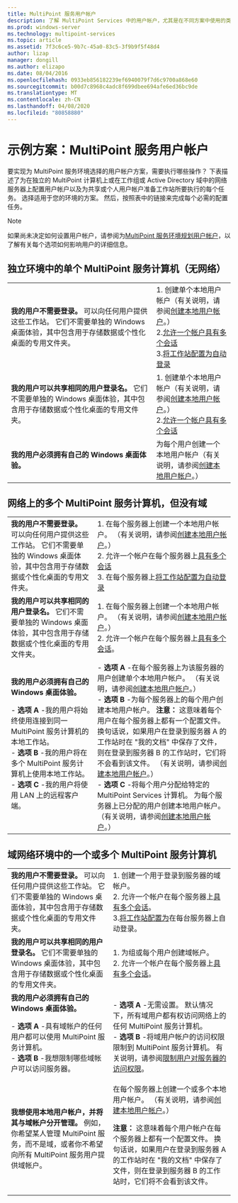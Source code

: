 ```yaml
---
title: MultiPoint 服务用户帐户
description: 了解 MultiPoint Services 中的用户帐户，尤其是在不同方案中使用的类型
ms.prod: windows-server
ms.technology: multipoint-services
ms.topic: article
ms.assetid: 7f3c6ce5-9b7c-45a0-83c5-3f9b9f5f48d4
author: lizap
manager: dongill
ms.author: elizapo
ms.date: 08/04/2016
ms.openlocfilehash: 0933eb856182239ef6940079f7d6c9700a868e60
ms.sourcegitcommit: b00d7c8968c4adc8f699dbee694afe6ed36bc9de
ms.translationtype: MT
ms.contentlocale: zh-CN
ms.lasthandoff: 04/08/2020
ms.locfileid: "80858880"
---
```

# <a name="example-scenarios-multipoint-services-user-accounts"></a>示例方案：MultiPoint 服务用户帐户
要实现为 MultiPoint 服务环境选择的用户帐户方案，需要执行哪些操作？ 下表描述了为在独立的 MultiPoint 计算机上或在工作组或 Active Directory 域中的网络服务器上配置用户帐户以及为共享或个人用户帐户准备工作站所要执行的每个任务。 选择适用于您的环境的方案。 然后，按照表中的链接来完成每个必需的配置任务。  
  
> [!NOTE]  
> 如果尚未决定如何设置用户帐户，请参阅为[MultiPoint 服务环境规划用户帐户](Plan-user-accounts-for-your-MultiPoint-services-environment.md)，以了解有关每个选项如何影响用户的详细信息。  
  
## <a name="single-multipoint-services-computer-in-a-stand-alone-environment-no-network"></a>独立环境中的单个 MultiPoint 服务计算机（无网络）  
  
|||  
|-|-|  
|**我的用户不需要登录。** 可以向任何用户提供这些工作站。 它们不需要单独的 Windows 桌面体验，其中包含用于存储数据或个性化桌面的专用文件夹。|1. 创建单个本地用户帐户（有关说明，请参阅[创建本地用户帐户](Create-local-user-accounts.md)。）<br />2.[允许一个帐户具有多个会话](Allow-one-account-to-have-multiple-sessions.md)<br />3.[将工作站配置为自动登录](Configure-stations-for-automatic-logon.md)|  
|**我的用户可以共享相同的用户登录名。** 它们不需要单独的 Windows 桌面体验，其中包含用于存储数据或个性化桌面的专用文件夹。|1. 创建单个本地用户帐户（有关说明，请参阅[创建本地用户帐户](Create-local-user-accounts.md)。）<br />2.[允许一个帐户具有多个会话](Allow-one-account-to-have-multiple-sessions.md)|  
|**我的用户必须拥有自己的 Windows 桌面体验。**|为每个用户创建一个本地用户帐户（有关说明，请参阅[创建本地用户帐户](Create-local-user-accounts.md)。）|  
  
## <a name="multiple-multipoint-services-computers-on-a-network-but-with-no-domain"></a>网络上的多个 MultiPoint 服务计算机，但没有域  
  
|||  
|-|-|  
|**我的用户不需要登录。** 可以向任何用户提供这些工作站。 它们不需要单独的 Windows 桌面体验，其中包含用于存储数据或个性化桌面的专用文件夹。|1. 在每个服务器上创建一个本地用户帐户。 （有关说明，请参阅[创建本地用户帐户](Create-local-user-accounts.md)。）<br />2. 允许一个帐户在每个服务器上[具有多个会话](Allow-one-account-to-have-multiple-sessions.md)<br />3. 在每个服务器上[将工作站配置为自动登录](Configure-stations-for-automatic-logon.md)|  
|**我的用户可以共享相同的用户登录名。** 它们不需要单独的 Windows 桌面体验，其中包含用于存储数据或个性化桌面的专用文件夹。|1. 在每个服务器上创建一个本地用户帐户。 （有关说明，请参阅[创建本地用户帐户](Create-local-user-accounts.md)。）<br />2. 允许一个帐户在每个服务器上[具有多个会话](Allow-one-account-to-have-multiple-sessions.md)。|  
|**我的用户必须拥有自己的 Windows 桌面体验。**<p>-   **选项 A** -我的用户将始终使用连接到同一 MultiPoint 服务计算机的本地工作站。<br />-   **选项 B** -我的用户将在多个 MultiPoint 服务计算机上使用本地工作站。<br />-   **选项 C** -我的用户将使用 LAN 上的远程客户端。|-   **选项 A** -在每个服务器上为该服务器的用户创建单个本地用户帐户。 （有关说明，请参阅[创建本地用户帐户](Create-local-user-accounts.md)。）<br />-   **选项 B** -为每个服务器上的每个用户创建本地用户帐户。 **注意：** 这意味着每个用户在每个服务器上都有一个配置文件。 换句话说，如果用户在登录到服务器 A 的工作站时在 "我的文档" 中保存了文件，则在登录到服务器 B 的工作站时，它们将不会看到该文件。 （有关说明，请参阅[创建本地用户帐户](Create-local-user-accounts.md)。）<br />-   **选项 C** -将每个用户分配给特定的 MultiPoint Services 计算机。 为每个服务器上已分配的用户创建本地用户帐户。 （有关说明，请参阅[创建本地用户帐户](Create-local-user-accounts.md)。）|  
  
## <a name="one-or-more-multipoint-services-computers-in-a-domain-network-environment"></a>域网络环境中的一个或多个 MultiPoint 服务计算机  
  
|||  
|-|-|  
|**我的用户不需要登录。** 可以向任何用户提供这些工作站。 它们不需要单独的 Windows 桌面体验，其中包含用于存储数据或个性化桌面的专用文件夹。|1. 创建一个用于登录到服务器的域帐户。<br />2. 允许一个帐户在每个服务器上[具有多个会话](Allow-one-account-to-have-multiple-sessions.md)。<br />3.[将工作站配置为](Configure-stations-for-automatic-logon.md)在每台服务器上自动登录。|  
|**我的用户可以共享相同的用户登录名。** 它们不需要单独的 Windows 桌面体验，其中包含用于存储数据或个性化桌面的专用文件夹。|1. 为组或每个用户创建域帐户。<br />2. 允许一个帐户在每个服务器上[具有多个会话](Allow-one-account-to-have-multiple-sessions.md)。|  
|**我的用户必须拥有自己的 Windows 桌面体验。**<p>-   **选项 A** -具有域帐户的任何用户都可以使用 MultiPoint 服务计算机。<br />-   **选项 B** -我想限制哪些域帐户可以访问服务器。|-   **选项 A** -无需设置。 默认情况下，所有域用户都有权访问网络上的任何 MultiPoint 服务计算机。<br />-   **选项 B** -将域用户帐户的访问权限限制到 MultiPoint 服务计算机。 有关说明，请参阅[限制用户对服务器的访问权限](limit-users--access-to-the-server-in-multipoint-services.md)。|  
|**我想使用本地用户帐户，并将其与域帐户分开管理。** 例如，你希望某人管理 MultiPoint 服务，而不是域，或者你不希望向所有 MultiPoint 服务用户提供域帐户。|在每个服务器上创建一个或多个本地用户帐户。 （有关说明，请参阅[创建本地用户帐户](Create-local-user-accounts.md)。）<p>**注意：** 这意味着每个用户帐户在每个服务器上都有一个配置文件。 换句话说，如果用户在登录到服务器 A 的工作站时在 "我的文档" 中保存了文件，则在登录到服务器 B 的工作站时，它们将不会看到该文件。|  